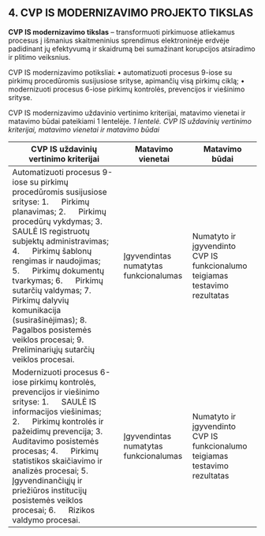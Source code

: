 ## 4. CVP IS MODERNIZAVIMO PROJEKTO TIKSLAS


**CVP IS modernizavimo tikslas** – transformuoti pirkimuose atliekamus procesus į išmanius skaitmeninius sprendimus elektroninėje erdvėje padidinant jų efektyvumą ir skaidrumą bei sumažinant korupcijos atsiradimo ir plitimo veiksnius. 

CVP IS modernizavimo potiksliai:
•	automatizuoti procesus 9-iose su pirkimų procedūromis susijusiose srityse, apimančių visą pirkimų ciklą;
•	modernizuoti procesus 6-iose pirkimų kontrolės, prevencijos ir viešinimo srityse.

CVP IS modernizavimo uždavinio vertinimo kriterijai, matavimo vienetai ir matavimo būdai pateikiami 1 lentelėje.
_1 lentelė. CVP IS uždavinių vertinimo kriterijai, matavimo vienetai ir matavimo būdai_



CVP IS uždavinių vertinimo kriterijai | Matavimo vienetai | Matavimo būdai
-- | -- | --
Automatizuoti procesus 9-iose su pirkimų   procedūromis susijusiose srityse:   1.        Pirkimų planavimas;   2.        Pirkimų procedūrų vykdymas;   3.        SAULĖ IS registruotų subjektų administravimas;   4.        Pirkimų šablonų rengimas ir naudojimas;   5.        Pirkimų dokumentų tvarkymas;   6.        Pirkimų sutarčių valdymas;   7.        Pirkimų dalyvių komunikacija (susirašinėjimas);   8.        Pagalbos posistemės veiklos procesai;   9.        Preliminariųjų sutarčių veiklos procesai. | Įgyvendintas numatytas funkcionalumas | Numatyto ir įgyvendinto CVP IS   funkcionalumo   teigiamas testavimo rezultatas
Modernizuoti procesus 6-iose pirkimų kontrolės,   prevencijos ir viešinimo srityse:   1.        SAULĖ IS informacijos viešinimas;   2.        Pirkimų kontrolės ir pažeidimų prevencija;   3.        Auditavimo posistemės procesas;   4.        Pirkimų statistikos skaičiavimo ir analizės   procesai;   5.        Įgyvendinančiųjų ir priežiūros institucijų   posistemės veiklos procesai;   6.        Rizikos valdymo procesai. | Įgyvendintas numatytas funkcionalumas | Numatyto ir įgyvendinto CVP IS   funkcionalumo   teigiamas testavimo rezultatas


